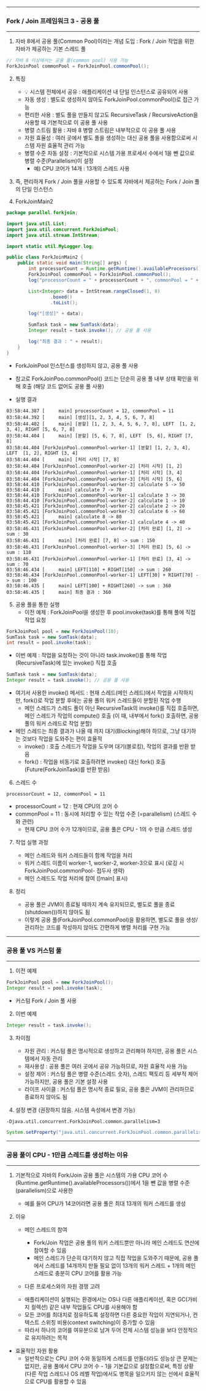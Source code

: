 -----
### Fork / Join 프레임워크 3 - 공용 풀
-----
1. 자바 8에서 공용 풀(Common Pool)이라는 개념 도입 : Fork / Join 작업을 위한 자바가 제공하는 기본 스레드 풀
```java
// 자바 8 이상에서는 공용 풀(common pool) 사용 가능
ForkJoinPool commonPool = ForkJoinPool.commonPool();
```

2. 특징
   - 💡 시스템 전체에서 공유 : 애플리케이션 내 단일 인스턴스로 공유되어 사용
   - 자동 생성 : 별도로 생성하지 않아도 ForkJoinPool.commonPool()로 접근 가능
   - 편리한 사용 : 별도 풀을 만들지 않고도 RecursiveTask / RecursiveAction을 사용할 때 기본적으로 이 공용 풀 사용
   - 병렬 스트림 활용 : 자바 8 병렬 스트림은 내부적으로 이 공용 풀 사용
   - 자원 효율성 : 여러 곳에서 별도 풀을 생성하는 대신 공용 풀을 사용함으로써 시스템 자원 효율적 관리 가능
   - 병렬 수준 자동 설정 : 기본적으로 시스템 가용 프로세서 수에서 1을 뺀 값으로 병렬 수준(Parallelism)이 설정
     + 예) CPU 코어가 14개 : 13개의 스레드 사용

3. 즉, 편리하게 Fork / Join 풀을 사용할 수 있도록 자바에서 제공하는 Fork / Join 풀의 단일 인스턴스
4. ForkJoinMain2
```java
package parallel.forkjoin;

import java.util.List;
import java.util.concurrent.ForkJoinPool;
import java.util.stream.IntStream;

import static util.MyLogger.log;

public class ForkJoinMain2 {
    public static void main(String[] args) {
        int processorCount = Runtime.getRuntime().availableProcessors();
        ForkJoinPool commonPool = ForkJoinPool.commonPool();
        log("processorCount = " + processorCount + ", commonPool = " + commonPool.getParallelism());

        List<Integer> data = IntStream.rangeClosed(1, 8)
                .boxed()
                .toList();

        log("[생성]" + data);

        SumTask task = new SumTask(data);
        Integer result = task.invoke(); // 공용 풀 사용

        log("최종 결과 : " + result);
    }
}
```
  - ForkJoinPool 인스턴스를 생성하지 않고, 공용 풀 사용
  - 참고로 ForkJoinPoo.commonPool() 코드는 단순히 공용 풀 내부 상태 확인을 위해 호출 (해당 코드 없어도 공용 풀 사용)

  - 실행 결과
```
03:58:44.387 [     main] processorCount = 12, commonPool = 11
03:58:44.392 [     main] [생성][1, 2, 3, 4, 5, 6, 7, 8]
03:58:44.402 [     main] [분할] [1, 2, 3, 4, 5, 6, 7, 8], LEFT  [1, 2, 3, 4], RIGHT [5, 6, 7, 8]
03:58:44.404 [     main] [분할] [5, 6, 7, 8], LEFT  [5, 6], RIGHT [7, 8]
03:58:44.404 [ForkJoinPool.commonPool-worker-1] [분할] [1, 2, 3, 4], LEFT  [1, 2], RIGHT [3, 4]
03:58:44.404 [     main] [처리 시작] [7, 8]
03:58:44.404 [ForkJoinPool.commonPool-worker-2] [처리 시작] [1, 2]
03:58:44.404 [ForkJoinPool.commonPool-worker-1] [처리 시작] [3, 4]
03:58:44.404 [ForkJoinPool.commonPool-worker-3] [처리 시작] [5, 6]
03:58:44.410 [ForkJoinPool.commonPool-worker-3] calculate 5 -> 50
03:58:44.410 [     main] calculate 7 -> 70
03:58:44.410 [ForkJoinPool.commonPool-worker-1] calculate 3 -> 30
03:58:44.410 [ForkJoinPool.commonPool-worker-2] calculate 1 -> 10
03:58:45.421 [ForkJoinPool.commonPool-worker-2] calculate 2 -> 20
03:58:45.421 [ForkJoinPool.commonPool-worker-3] calculate 6 -> 60
03:58:45.421 [     main] calculate 8 -> 80
03:58:45.421 [ForkJoinPool.commonPool-worker-1] calculate 4 -> 40
03:58:46.431 [ForkJoinPool.commonPool-worker-2] [처리 완료] [1, 2] -> sum : 30
03:58:46.431 [     main] [처리 완료] [7, 8] -> sum : 150
03:58:46.431 [ForkJoinPool.commonPool-worker-3] [처리 완료] [5, 6] -> sum : 110
03:58:46.431 [ForkJoinPool.commonPool-worker-1] [처리 완료] [3, 4] -> sum : 70
03:58:46.434 [     main] LEFT[110] + RIGHT[150] -> sum : 260
03:58:46.434 [ForkJoinPool.commonPool-worker-1] LEFT[30] + RIGHT[70] -> sum : 100
03:58:46.435 [     main] LEFT[100] + RIGHT[260] -> sum : 360
03:58:46.435 [     main] 최종 결과 : 360
```

5. 공용 풀을 통한 실행
   - 이전 예제 : ForkJoinPool을 생성한 후 pool.invoke(task)를 통해 풀에 직접 작업 요청
```java
ForkJoinPool pool = new ForkJoinPool(10);
SumTask task = new SumTask(data);
int result = pool.invoke(task);
```

  - 이번 예제 : 작업을 요청하는 것이 아니라 task.invoke()를 통해 작업(RecursiveTask)에 있는 invoke() 직접 호출
```java
SumTask task = new SumTask(data);
Integer result = task.invoke(); // 공용 풀 사용
```
  - 여기서 사용한 invoke() 메서드 : 현재 스레드(메인 스레드)에서 작업을 시작하지만, fork()로 작업 분할 후에는 공용 풀의 워커 스레드들이 분할된 작업 수행
    + 메인 스레드가 스레드 풀이 아닌 RecursiveTask의 invoke()를 직접 호출하면, 메인 스레드가 작업의 compute() 호출 (이 때, 내부에서 fork() 호출하면, 공용 풀의 워커 스레드로 작업 분할)
  - 메인 스레드는 최종 결과가 나올 때 까지 대기(Blocking)해야 하므로, 그냥 대기하는 것보다 작업을 도와주는 편이 효율적
    + invoke() : 호출 스레드가 작업을 도우며 대기(블로킹), 작업의 결과를 반환 받음
    + fork() : 작업을 비동기로 호출하려면 invoke() 대신 fork() 호출 (Future(ForkJoinTask)를 반환 받음)

6. 스레드 수
```
processorCount = 12, commonPool = 11
```
  - processorCount = 12 : 현재 CPU의 코어 수
  - commonPool = 11 : 동시에 처리할 수 있는 작업 수준 (=parallelism) (스레드 수와 관련)
    + 현재 CPU 코어 수가 12개이므로, 공용 풀은 CPU - 1의 수 만큼 스레드 생성

7. 작업 실행 과정
   - 메인 스레드와 워커 스레드들이 함께 작업을 처리
   - 워커 스레드 이름이 worker-1, worker-2, worker-3으로 표시 (로깅 시 ForkJoinPool.commonPool- 접두사 생략)
   - 메인 스레드도 작업 처리에 참여 ([main] 표시)

8. 정리
   - 공용 풀은 JVM이 종료될 때까지 계속 유지되므로, 별도로 풀을 종료(shutdown())하지 않아도 됨
   - 이렇게 공용 풀(ForkJoinPool.commonPool)을 활용하면, 별도로 풀을 생성/관리하는 코드를 작성하지 않아도 간편하게 병렬 처리를 구현 가능

-----
### 공용 풀 VS 커스텀 풀
-----
1. 이전 예제
```java
ForkJoinPool pool = new ForkJoinPool();
Integer result = pool.invoke(task);
```
  - 커스텀 Fork / Join 풀 사용

2. 이번 예제
```java
Integer result = task.invoke();
```

3. 차이점
   - 자원 관리 : 커스텀 풀은 명시적으로 생성하고 관리해야 하지만, 공용 풀은 시스템에서 자동 관리
   - 재사용성 : 공용 풀은 여러 곳에서 공유 가능하므로, 자원 효율적 사용 가능
   - 설정 제어 : 커스텀 풀은 병렬 수준(스레드 숫자), 스레드 팩토리 등 세부적 제어 가능하지만, 공용 풀은 기본 설정 사용
   - 라이프 사이클 : 커스텀 풀은 명시적 종료 필요, 공용 풀은 JVM이 관리하므로 종료하지 않아도 됨

4. 설정 변경 (권장하지 않음. 시스템 속성에서 변경 가능)
```
-Djava.util.concurrent.ForkJoinPool.common.parallelism=3
```
```java
System.setProperty("java.util.concurrent.ForkJoinPool.common.parallelism", "3");
```

-----
### 공용 풀이 CPU - 1만큼 스레드를 생성하는 이유
-----
1. 기본적으로 자바의 Fork/Join 공용 풀은 시스템의 가용 CPU 코어 수(Runtime.getRuntime().availableProcessors())에서 1을 뺀 값을 병렬 수준(parallelism)으로 사용한
   - 예를 들어 CPU가 14코어라면 공용 풀은 최대 13개의 워커 스레드를 생성

2. 이유
   - 메인 스레드의 참여
     + Fork/Join 작업은 공용 풀의 워커 스레드뿐만 아니라 메인 스레드도 연산에 참여할 수 있음
     + 메인 스레드가 단순히 대기하지 않고 직접 작업을 도와주기 때문에, 공용 풀에서 스레드를 14개까지 만들 필요 없이 13개의 워커 스레드 + 1개의 메인 스레드로 충분히 CPU 코어를 활용 가능

   - 다른 프로세스와의 자원 경쟁 고려
    + 애플리케이션이 실행되는 환경에서는 OS나 다른 애플리케이션, 혹은 GC(가비지 컬렉션) 같은 내부 작업들도 CPU를 사용해야 함
    + 모든 코어를 최대치로 점유하도록 설정하면 다른 중요한 작업이 지연되거나, 컨텍스트 스위칭 비용(context switching)이 증가할 수 있음
    + 따라서 하나의 코어를 여유분으로 남겨 두어 전체 시스템 성능을 보다 안정적으로 유지하려는 목적

  - 효율적인 자원 활용
    + 일반적으로는 CPU 코어 수와 동일하게 스레드를 만들더라도 성능상 큰 문제는 없지만, 공용 풀에서 CPU 코어 수 - 1을 기본값으로 설정함으로써, 특정 상황(다른 작업 스레드나 OS 레벨 작업)에서도 병목을 일으키지 않는 선에서 효율적으로 CPU를 활용할 수 있음
  
